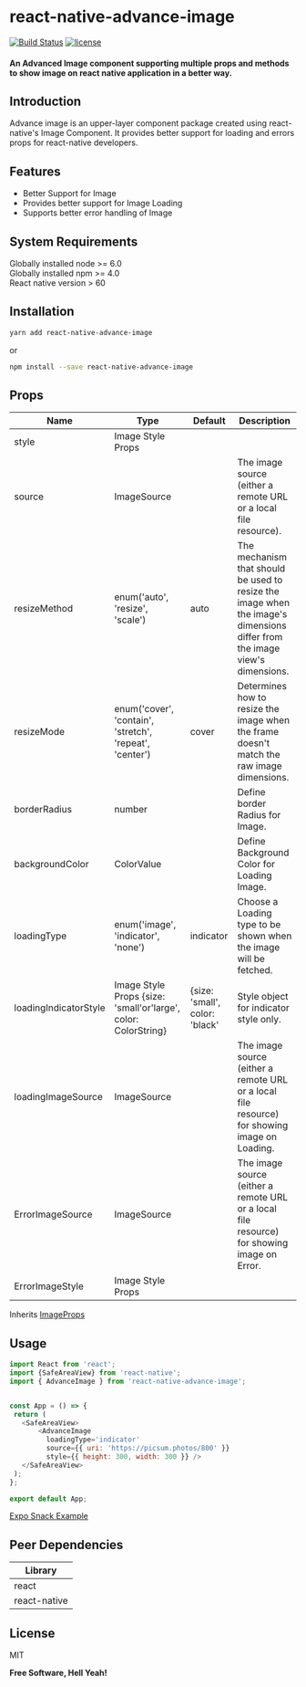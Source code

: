 # react-native-advance-image

[![Build Status](https://travis-ci.org/joemccann/dillinger.svg?branch=master)](https://travis-ci.org/joemccann/dillinger)        [![license](https://img.shields.io/github/license/joinspontaneous/react-native-loading-spinner-overlay.svg)](LICENSE)

#### An Advanced Image component supporting multiple props and methods to show image on react native application in a better way.

## Introduction
Advance image is an upper-layer component package created using react-native's Image Component. It provides better support for loading and errors props for react-native developers.

## Features
- Better Support for Image
- Provides better support for Image Loading
- Supports better error handling of Image

## System Requirements
Globally installed node >= 6.0  
Globally installed npm >= 4.0  
React native version > 60  

## Installation
```sh
yarn add react-native-advance-image
```
or
```sh
npm install --save react-native-advance-image
```
## Props
| Name | Type | Default | Description |
| ------ | ------ | ------ | ------ |
| style | Image Style Props |||
| source | ImageSource || The image source (either a remote URL or a local file resource). |
| resizeMethod | enum('auto', 'resize', 'scale') | auto | The mechanism that should be used to resize the image when the image's dimensions differ from the image view's dimensions. |
| resizeMode | enum('cover', 'contain', 'stretch', 'repeat', 'center') | cover | Determines how to resize the image when the frame doesn't match the raw image dimensions. |
| borderRadius | number || Define border Radius for Image. | 
| backgroundColor | ColorValue || Define Background Color for Loading Image. |
| loadingType | enum('image', 'indicator', 'none') | indicator | Choose a Loading type to be shown when the image will be fetched. |
| loadingIndicatorStyle | Image Style Props {size: 'small'or'large', color: ColorString} |{size: 'small', color: 'black'| Style object for indicator style only. |
| loadingImageSource | ImageSource || The image source (either a remote URL or a local file resource) for showing image on Loading.|
| ErrorImageSource | ImageSource || The image source (either a remote URL or a local file resource) for showing image on Error. |
| ErrorImageStyle | Image Style Props |||

Inherits [ImageProps](https://reactnative.dev/docs/image#props)

## Usage
 ```js
import React from 'react';
import {SafeAreaView} from 'react-native';
import { AdvanceImage } from 'react-native-advance-image';


const App = () => {
  return (
    <SafeAreaView>
        <AdvanceImage
          loadingType='indicator'
          source={{ uri: 'https://picsum.photos/800' }}
          style={{ height: 300, width: 300 }} />
    </SafeAreaView>
  );
};

export default App;
   ```
[Expo Snack Example](https://snack.expo.io/4wFaAITMh)
## Peer Dependencies
| Library |
| ------ |
| react |
| react-native |

## License

MIT

**Free Software, Hell Yeah!**